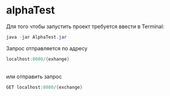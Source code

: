 # alphaTest
Для того чтобы запустить проект требуется ввести в Terminal:
```java
java -jar AlphaTest.jar
```
Запрос отправляется по адресу
```java
localhost:8080/{exhange}
```
<br>или отправить запрос
```java
GET localhost:8080/{exchange}
